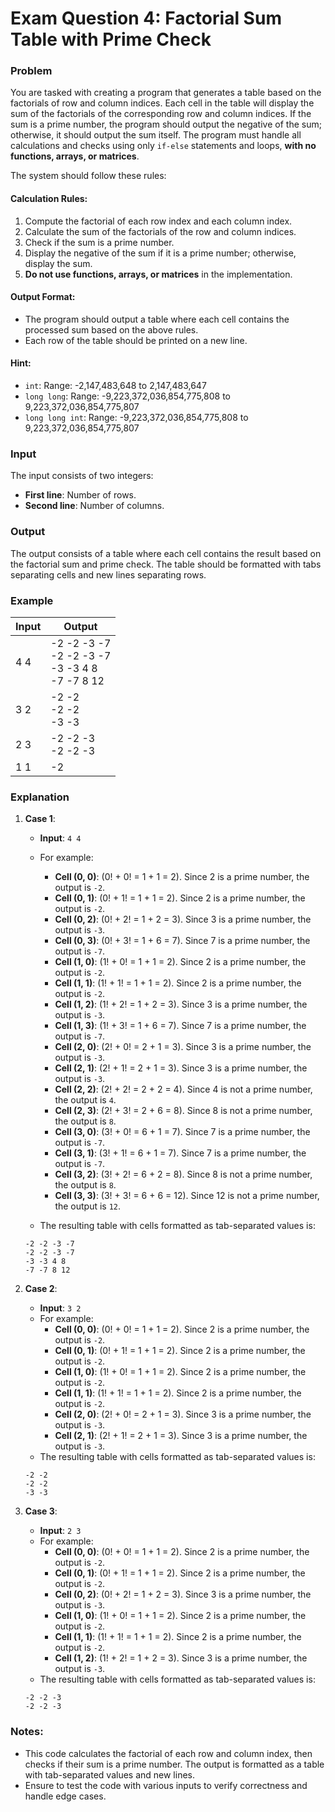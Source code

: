 # Exam Question 4: Factorial Sum Table with Prime Check

### Problem

You are tasked with creating a program that generates a table based on the factorials of row and column indices. Each cell in the table will display the sum of the factorials of the corresponding row and column indices. If the sum is a prime number, the program should output the negative of the sum; otherwise, it should output the sum itself. The program must handle all calculations and checks using only `if-else` statements and loops, **with no functions, arrays, or matrices**.

The system should follow these rules:

#### Calculation Rules:

1. Compute the factorial of each row index and each column index.
2. Calculate the sum of the factorials of the row and column indices.
3. Check if the sum is a prime number.
4. Display the negative of the sum if it is a prime number; otherwise, display the sum.
5. **Do not use functions, arrays, or matrices** in the implementation.

#### Output Format:

- The program should output a table where each cell contains the processed sum based on the above rules.
- Each row of the table should be printed on a new line.

#### Hint:

- `int`: Range: -2,147,483,648 to 2,147,483,647
- `long long`: Range: -9,223,372,036,854,775,808 to 9,223,372,036,854,775,807
- `long long int`: Range: -9,223,372,036,854,775,808 to 9,223,372,036,854,775,807

### Input

The input consists of two integers:

- **First line**: Number of rows.
- **Second line**: Number of columns.

### Output

The output consists of a table where each cell contains the result based on the factorial sum and prime check. The table should be formatted with tabs separating cells and new lines separating rows.

### Example

| **Input** | **Output**                                               |
| --------- | -------------------------------------------------------- |
| 4 4       | -2 -2 -3 -7<br/>-2 -2 -3 -7<br/>-3 -3 4 8<br/>-7 -7 8 12 |
| 3 2       | -2 -2<br/>-2 -2<br/>-3 -3                                |
| 2 3       | -2 -2 -3<br/>-2 -2 -3                                    |
| 1 1       | -2                                                       |

### Explanation

1. **Case 1**:

   - **Input**: `4 4`

   - For example:
     - **Cell (0, 0)**: \(0! + 0! = 1 + 1 = 2\). Since 2 is a prime number, the output is `-2`.
     - **Cell (0, 1)**: \(0! + 1! = 1 + 1 = 2\). Since 2 is a prime number, the output is `-2`.
     - **Cell (0, 2)**: \(0! + 2! = 1 + 2 = 3\). Since 3 is a prime number, the output is `-3`.
     - **Cell (0, 3)**: \(0! + 3! = 1 + 6 = 7\). Since 7 is a prime number, the output is `-7`.
     - **Cell (1, 0)**: \(1! + 0! = 1 + 1 = 2\). Since 2 is a prime number, the output is `-2`.
     - **Cell (1, 1)**: \(1! + 1! = 1 + 1 = 2\). Since 2 is a prime number, the output is `-2`.
     - **Cell (1, 2)**: \(1! + 2! = 1 + 2 = 3\). Since 3 is a prime number, the output is `-3`.
     - **Cell (1, 3)**: \(1! + 3! = 1 + 6 = 7\). Since 7 is a prime number, the output is `-7`.
     - **Cell (2, 0)**: \(2! + 0! = 2 + 1 = 3\). Since 3 is a prime number, the output is `-3`.
     - **Cell (2, 1)**: \(2! + 1! = 2 + 1 = 3\). Since 3 is a prime number, the output is `-3`.
     - **Cell (2, 2)**: \(2! + 2! = 2 + 2 = 4\). Since 4 is not a prime number, the output is `4`.
     - **Cell (2, 3)**: \(2! + 3! = 2 + 6 = 8\). Since 8 is not a prime number, the output is `8`.
     - **Cell (3, 0)**: \(3! + 0! = 6 + 1 = 7\). Since 7 is a prime number, the output is `-7`.
     - **Cell (3, 1)**: \(3! + 1! = 6 + 1 = 7\). Since 7 is a prime number, the output is `-7`.
     - **Cell (3, 2)**: \(3! + 2! = 6 + 2 = 8\). Since 8 is not a prime number, the output is `8`.
     - **Cell (3, 3)**: \(3! + 3! = 6 + 6 = 12\). Since 12 is not a prime number, the output is `12`.
   - The resulting table with cells formatted as tab-separated values is:

   ```
   -2 -2 -3 -7
   -2 -2 -3 -7
   -3 -3 4 8
   -7 -7 8 12
   ```

2. **Case 2**:

   - **Input**: `3 2`
   - For example:
     - **Cell (0, 0)**: \(0! + 0! = 1 + 1 = 2\). Since 2 is a prime number, the output is `-2`.
     - **Cell (0, 1)**: \(0! + 1! = 1 + 1 = 2\). Since 2 is a prime number, the output is `-2`.
     - **Cell (1, 0)**: \(1! + 0! = 1 + 1 = 2\). Since 2 is a prime number, the output is `-2`.
     - **Cell (1, 1)**: \(1! + 1! = 1 + 1 = 2\). Since 2 is a prime number, the output is `-2`.
     - **Cell (2, 0)**: \(2! + 0! = 2 + 1 = 3\). Since 3 is a prime number, the output is `-3`.
     - **Cell (2, 1)**: \(2! + 1! = 2 + 1 = 3\). Since 3 is a prime number, the output is `-3`.
   - The resulting table with cells formatted as tab-separated values is:

   ```
   -2 -2
   -2 -2
   -3 -3
   ```

3. **Case 3**:

   - **Input**: `2 3`
   - For example:
     - **Cell (0, 0)**: \(0! + 0! = 1 + 1 = 2\). Since 2 is a prime number, the output is `-2`.
     - **Cell (0, 1)**: \(0! + 1! = 1 + 1 = 2\). Since 2 is a prime number, the output is `-2`.
     - **Cell (0, 2)**: \(0! + 2! = 1 + 2 = 3\). Since 3 is a prime number, the output is `-3`.
     - **Cell (1, 0)**: \(1! + 0! = 1 + 1 = 2\). Since 2 is a prime number, the output is `-2`.
     - **Cell (1, 1)**: \(1! + 1! = 1 + 1 = 2\). Since 2 is a prime number, the output is `-2`.
     - **Cell (1, 2)**: \(1! + 2! = 1 + 2 = 3\). Since 3 is a prime number, the output is `-3`.
   - The resulting table with cells formatted as tab-separated values is:

   ```
   -2 -2 -3
   -2 -2 -3
   ```

### Notes:

- This code calculates the factorial of each row and column index, then checks if their sum is a prime number. The output is formatted as a table with tab-separated values and new lines.
- Ensure to test the code with various inputs to verify correctness and handle edge cases.
